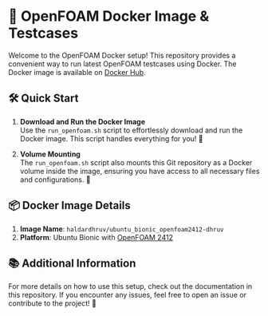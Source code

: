 # 🚀 OpenFOAM Docker Image & Testcases

Welcome to the OpenFOAM Docker setup! This repository provides a convenient way to run latest OpenFOAM testcases using Docker. The Docker image is available on [Docker Hub](https://hub.docker.com/repository/docker/haldardhruv/ubuntu_bionic_openfoam2412-dhruv/).

## 🛠️ Quick Start

1. **Download and Run the Docker Image**  
   Use the `run_openfoam.sh` script to effortlessly download and run the Docker image. This script handles everything for you! 🎉

2. **Volume Mounting**  
   The `run_openfoam.sh` script also mounts this Git repository as a Docker volume inside the image, ensuring you have access to all necessary files and configurations. 📂

## 📦 Docker Image Details

1. **Image Name**: `haldardhruv/ubuntu_bionic_openfoam2412-dhruv`
2. **Platform**: Ubuntu Bionic with [OpenFOAM 2412](https://www.openfoam.com/news/main-news/openfoam-v2412)

## 📚 Additional Information

For more details on how to use this setup, check out the documentation in this repository. If you encounter any issues, feel free to open an issue or contribute to the project! 🤝